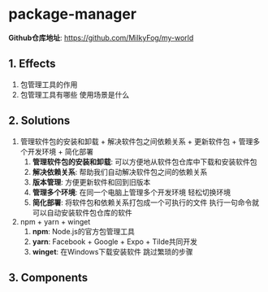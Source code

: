 # package-manager

**Github仓库地址**: <https://github.com/MilkyFog/my-world>

## 1. **Effects**

1. 包管理工具的作用
2. 包管理工具有哪些 使用场景是什么

## 2. **Solutions**

1. 管理软件包的安装和卸载 + 解决软件包之间依赖关系 + 更新软件包 + 管理多个开发环境 + 简化部署
   1. **管理软件包的安装和卸载**: 可以方便地从软件包仓库中下载和安装软件包
   2. **解决依赖关系**: 帮助我们自动解决软件包之间的依赖关系
   3. **版本管理**: 方便更新软件和回到旧版本
   4. **管理多个环境**: 在同一个电脑上管理多个开发环境 轻松切换环境
   5. **简化部署**: 将软件包和依赖关系打包成一个可执行的文件 执行一句命令就可以自动安装软件包仓库的软件
2. npm + yarn + winget
   1. **npm**: Node.js的官方包管理工具
   2. **yarn**: Facebook + Google + Expo + Tilde共同开发
   3. **winget**: 在Windows下载安装软件 跳过繁琐的步骤

## 3. **Components**
